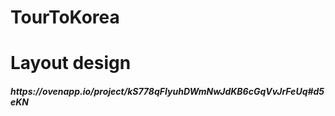 # TourToKorea
<h1>Layout design</h1>
<h5>https://ovenapp.io/project/kS778qFIyuhDWmNwJdKB6cGqVvJrFeUq#d5eKN</h5>
